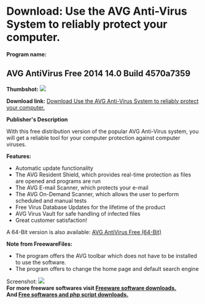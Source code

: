 # Download: Use the AVG Anti-Virus System to reliably protect your computer.

**Program name:**

## AVG AntiVirus Free 2014 14.0 Build 4570a7359

  
**Thumbshot:** ![](http://www.freewarefiles.com/screenshot/avgantivirusfree75_md.gif)   
  
**Download link:** [Download Use the AVG Anti-Virus System to reliably protect your computer.](http://freesoftwares.boysofts.com/AVG-AntiVirus-Free_program_1007.html)  
  


**Publisher's Description**  
  


With this free distribution version of the popular AVG Anti-Virus system, you will get a reliable tool for your computer protection against computer viruses. 

**Features:**

  * Automatic update functionality 
  * The AVG Resident Shield, which provides real-time protection as files are opened and programs are run 
  * The AVG E-mail Scanner, which protects your e-mail 
  * The AVG On-Demand Scanner, which allows the user to perform scheduled and manual tests 
  * Free Virus Database Updates for the lifetime of the product 
  * AVG Virus Vault for safe handling of infected files 
  * Great customer satisfaction! 

A 64-Bit version is also available: [AVG AntiVirus Free (64-Bit)](http://af-download.avg.com/filedir/inst/avg_free_x64_all_2013_4336a7152.exe)

**Note from FreewareFiles:**

  * The program offers the AVG toolbar which does not have to be installed to use the software. 
  * The program offers to change the home page and default search engine 

  
  
Screenshot: ![](http://www.freewarefiles.com/screenshot/avgantivirusfree75.gif)   
**For more freeware softwares visit [Freeware software downloads.](http://freesoftwares.boysofts.com/)**   
**And [Free softwares and php script downloads.](http://www.boysofts.com/)**
